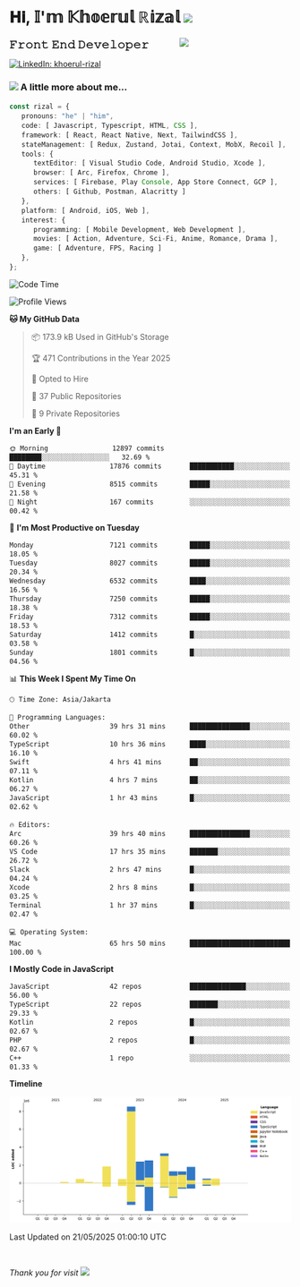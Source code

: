 <h1> 𝐇𝐢, 𝕀'𝕞 𝕂𝕙𝕠𝕖𝕣𝕦𝕝 ℝ𝕚𝕫𝕒𝕝 <img src="https://media.giphy.com/media/mGcNjsfWAjY5AEZNw6/giphy.gif" width="50"></h1>
<img align='right' src="https://media.giphy.com/media/v1.Y2lkPTc5MGI3NjExOWI2ajR2NGJubzBsZHFuaHMwajRrcDNsNXJwOG8yb3F0NjhkNXF4OSZlcD12MV9pbnRlcm5hbF9naWZfYnlfaWQmY3Q9cw/fkZukR450RQ1qnGaq9/giphy.gif" width="200">
<strong style="font-size:20px;">𝙵𝚛𝚘𝚗𝚝 𝙴𝚗𝚍 𝙳𝚎𝚟𝚎𝚕𝚘𝚙𝚎𝚛</strong>
</p></em>

[![LinkedIn: khoerul-rizal](https://img.shields.io/badge/khoerul--rizal-blue?style=flat-square&logo=Linkedin&logoColor=white&link=https://www.linkedin.com/in/khoerul-rizal/)](https://www.linkedin.com/in/khoerul-rizal/)

### <img src="https://media.giphy.com/media/VgCDAzcKvsR6OM0uWg/giphy.gif" width="50"> A little more about me...

```typescript
const rizal = {
   pronouns: "he" | "him",
   code: [ Javascript, Typescript, HTML, CSS ],
   framework: [ React, React Native, Next, TailwindCSS ],
   stateManagement: [ Redux, Zustand, Jotai, Context, MobX, Recoil ],
   tools: {
      textEditor: [ Visual Studio Code, Android Studio, Xcode ],
      browser: [ Arc, Firefox, Chrome ],
      services: [ Firebase, Play Console, App Store Connect, GCP ],
      others: [ Github, Postman, Alacritty ]
   },
   platform: [ Android, iOS, Web ],
   interest: {
      programming: [ Mobile Development, Web Development ],
      movies: [ Action, Adventure, Sci-Fi, Anime, Romance, Drama ],
      game: [ Adventure, FPS, Racing ]
   },
};
```

<!--START_SECTION:waka-->
![Code Time](http://img.shields.io/badge/Code%20Time-2%2C846%20hrs%2011%20mins-blue)

![Profile Views](http://img.shields.io/badge/Profile%20Views-1-blue)

**🐱 My GitHub Data** 

> 📦 173.9 kB Used in GitHub's Storage 
 > 
> 🏆 471 Contributions in the Year 2025
 > 
> 💼 Opted to Hire
 > 
> 📜 37 Public Repositories 
 > 
> 🔑 9 Private Repositories 
 > 
**I'm an Early 🐤** 

```text
🌞 Morning                12897 commits       ████████░░░░░░░░░░░░░░░░░   32.69 % 
🌆 Daytime                17876 commits       ███████████░░░░░░░░░░░░░░   45.31 % 
🌃 Evening                8515 commits        █████░░░░░░░░░░░░░░░░░░░░   21.58 % 
🌙 Night                  167 commits         ░░░░░░░░░░░░░░░░░░░░░░░░░   00.42 % 
```
📅 **I'm Most Productive on Tuesday** 

```text
Monday                   7121 commits        █████░░░░░░░░░░░░░░░░░░░░   18.05 % 
Tuesday                  8027 commits        █████░░░░░░░░░░░░░░░░░░░░   20.34 % 
Wednesday                6532 commits        ████░░░░░░░░░░░░░░░░░░░░░   16.56 % 
Thursday                 7250 commits        █████░░░░░░░░░░░░░░░░░░░░   18.38 % 
Friday                   7312 commits        █████░░░░░░░░░░░░░░░░░░░░   18.53 % 
Saturday                 1412 commits        █░░░░░░░░░░░░░░░░░░░░░░░░   03.58 % 
Sunday                   1801 commits        █░░░░░░░░░░░░░░░░░░░░░░░░   04.56 % 
```


📊 **This Week I Spent My Time On** 

```text
🕑︎ Time Zone: Asia/Jakarta

💬 Programming Languages: 
Other                    39 hrs 31 mins      ███████████████░░░░░░░░░░   60.02 % 
TypeScript               10 hrs 36 mins      ████░░░░░░░░░░░░░░░░░░░░░   16.10 % 
Swift                    4 hrs 41 mins       ██░░░░░░░░░░░░░░░░░░░░░░░   07.11 % 
Kotlin                   4 hrs 7 mins        ██░░░░░░░░░░░░░░░░░░░░░░░   06.27 % 
JavaScript               1 hr 43 mins        █░░░░░░░░░░░░░░░░░░░░░░░░   02.62 % 

🔥 Editors: 
Arc                      39 hrs 40 mins      ███████████████░░░░░░░░░░   60.26 % 
VS Code                  17 hrs 35 mins      ███████░░░░░░░░░░░░░░░░░░   26.72 % 
Slack                    2 hrs 47 mins       █░░░░░░░░░░░░░░░░░░░░░░░░   04.24 % 
Xcode                    2 hrs 8 mins        █░░░░░░░░░░░░░░░░░░░░░░░░   03.25 % 
Terminal                 1 hr 37 mins        █░░░░░░░░░░░░░░░░░░░░░░░░   02.47 % 

💻 Operating System: 
Mac                      65 hrs 50 mins      █████████████████████████   100.00 % 
```

**I Mostly Code in JavaScript** 

```text
JavaScript               42 repos            ██████████████░░░░░░░░░░░   56.00 % 
TypeScript               22 repos            ███████░░░░░░░░░░░░░░░░░░   29.33 % 
Kotlin                   2 repos             █░░░░░░░░░░░░░░░░░░░░░░░░   02.67 % 
PHP                      2 repos             █░░░░░░░░░░░░░░░░░░░░░░░░   02.67 % 
C++                      1 repo              ░░░░░░░░░░░░░░░░░░░░░░░░░   01.33 % 
```



**Timeline**

![Lines of Code chart](https://raw.githubusercontent.com/khoerulrizal/khoerulrizal/main/assets/bar_graph.png)


 Last Updated on 21/05/2025 01:00:10 UTC
<!--END_SECTION:waka-->
</details>
<br/>

<em>Thank you for visit</em> <img src="https://media.giphy.com/media/v1.Y2lkPTc5MGI3NjExcHdvNm1qZWtjaGw0ZjdwM3Z3NnY2dHlueTVuODBta2FiY20wM2YybSZlcD12MV9pbnRlcm5hbF9naWZfYnlfaWQmY3Q9cw/tV25tpdKqdFa9x81k2/giphy.gif" width="40">
